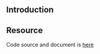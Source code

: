 ## Introduction

## Resource

Code source and document is [here](https://github.com/kcl-lang/artifacthub/tree/main/conditionally-add-annotations)
